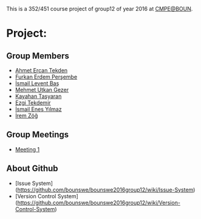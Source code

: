 This is a 352/451 course project of group12 of year 2016 at [CMPE@BOUN](https://piazza.com/boun.edu.tr/spring2016/cmpe352/home).
# Project:

## Group Members
 * [Ahmet Ercan Tekden](https://github.com/bounswe/bounswe2016group12/wiki/Ahmet-Ercan-Tekden)
 * [Furkan Erdem Perşembe](https://github.com/bounswe/bounswe2016group12/wiki/Furkan-Erdem-Per%C5%9Fembe)
 * [İsmail Levent Baş](https://github.com/bounswe/bounswe2016group12/wiki/%C4%B0smail-Levent-Ba%C5%9F)
 * [Mehmet Utkan Gezer](https://github.com/bounswe/bounswe2016group12/wiki/Mehmet-Utkan-Gezer)
 * [Kayahan Taşyaran](https://github.com/bounswe/bounswe2016group12/wiki/Kayahan-Ta%C5%9Fyaran)
 * [Ezgi Tekdemir](https://github.com/bounswe/bounswe2016group12/wiki/Ezgi-Tekdemir)
 * [İsmail Enes Yılmaz](https://github.com/bounswe/bounswe2016group12/wiki/%C4%B0smail-Enes-Y%C4%B1lmaz)
 * [İrem Zöğ](https://github.com/bounswe/bounswe2016group12/wiki/%C4%B0rem-Z%C3%B6%C4%9F)

## Group Meetings
 * [Meeting 1](https://github.com/bounswe/bounswe2016group12/wiki/Meeting-%231)

## About Github

 * [Issue System] (https://github.com/bounswe/bounswe2016group12/wiki/Issue-System)
 * [Version Control System] (https://github.com/bounswe/bounswe2016group12/wiki/Version-Control-System)
